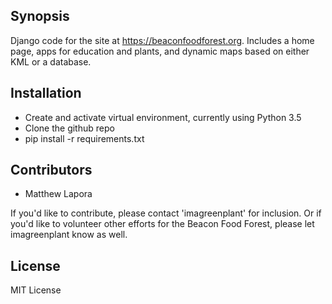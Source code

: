 ## Synopsis

Django code for the site at https://beaconfoodforest.org.  Includes a home page, apps for education and plants, and dynamic maps based on either KML or a database.


## Installation

- Create and activate virtual environment, currently using Python 3.5
- Clone the github repo
- pip install -r requirements.txt


## Contributors
- Matthew Lapora


If you'd like to contribute, please contact 'imagreenplant' for inclusion.  Or if you'd like to volunteer other efforts for the Beacon Food Forest, please let imagreenplant know as well.


## License

MIT License
